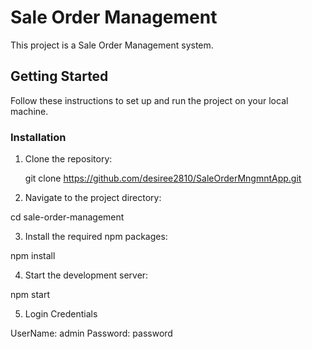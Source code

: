 # Sale Order Management

This project is a Sale Order Management system.

## Getting Started

Follow these instructions to set up and run the project on your local machine.


### Installation

1. Clone the repository:

   git clone https://github.com/desiree2810/SaleOrderMngmntApp.git

2. Navigate to the project directory:

cd sale-order-management

3. Install the required npm packages:

npm install

4. Start the development server:

npm start

5. Login Credentials 

UserName: admin
Password: password



